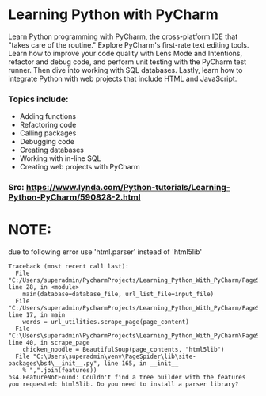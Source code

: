 # Learning Python with PyCharm
Learn Python programming with PyCharm, the cross-platform IDE that "takes care of the routine." 
Explore PyCharm's first-rate text editing tools. 
Learn how to improve your code quality with Lens Mode and Intentions, refactor and debug code, and perform unit testing with the PyCharm test runner. 
Then dive into working with SQL databases. Lastly, learn how to integrate Python with web projects that include HTML and JavaScript.

### Topics include:
- Adding functions<br/>
- Refactoring code<br/>
- Calling packages<br/>
- Debugging code<br/>
- Creating databases<br/>
- Working with in-line SQL<br/>
- Creating web projects with PyCharm<br/>

### Src: https://www.lynda.com/Python-tutorials/Learning-Python-PyCharm/590828-2.html

# NOTE:
due to following error use 'html.parser' instead of 'html5lib'<br/>
```
Traceback (most recent call last):
  File "C:/Users/superadmin/PycharmProjects/Learning_Python_With_PyCharm/PageSpider/page_spider.py", line 28, in <module>
    main(database=database_file, url_list_file=input_file)
  File "C:/Users/superadmin/PycharmProjects/Learning_Python_With_PyCharm/PageSpider/page_spider.py", line 17, in main
    words = url_utilities.scrape_page(page_content)
  File "C:\Users\superadmin\PycharmProjects\Learning_Python_With_PyCharm\PageSpider\utilities\url_utilities.py", line 40, in scrape_page
    chicken_noodle = BeautifulSoup(page_contents, "html5lib")
  File "C:\Users\superadmin\venv\PageSpider\lib\site-packages\bs4\__init__.py", line 165, in __init__
    % ",".join(features))
bs4.FeatureNotFound: Couldn't find a tree builder with the features you requested: html5lib. Do you need to install a parser library?
```
